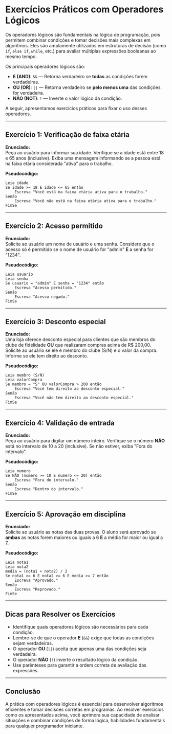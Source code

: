 
# Exercícios Práticos com Operadores Lógicos

Os operadores lógicos são fundamentais na lógica de programação, pois permitem combinar condições e tomar decisões mais complexas em algoritmos. Eles são amplamente utilizados em estruturas de decisão (como `if`, `else if`, `while`, etc.) para avaliar múltiplas expressões booleanas ao mesmo tempo.

Os principais operadores lógicos são:

- **E (AND)**: `&&` — Retorna verdadeiro se **todas** as condições forem verdadeiras.
- **OU (OR)**: `||` — Retorna verdadeiro se **pelo menos uma** das condições for verdadeira.
- **NÃO (NOT)**: `!` — Inverte o valor lógico da condição.

A seguir, apresentamos exercícios práticos para fixar o uso desses operadores.

---

## Exercício 1: Verificação de faixa etária

**Enunciado:**  
Peça ao usuário para informar sua idade. Verifique se a idade está entre 18 e 65 anos (inclusive). Exiba uma mensagem informando se a pessoa está na faixa etária considerada "ativa" para o trabalho.

**Pseudocódigo:**
```
Leia idade
Se idade >= 18 E idade <= 65 então
    Escreva "Você está na faixa etária ativa para o trabalho."
Senão
    Escreva "Você não está na faixa etária ativa para o trabalho."
FimSe
```

---

## Exercício 2: Acesso permitido

**Enunciado:**  
Solicite ao usuário um nome de usuário e uma senha. Considere que o acesso só é permitido se o nome de usuário for "admin" **E** a senha for "1234".

**Pseudocódigo:**
```
Leia usuario
Leia senha
Se usuario = "admin" E senha = "1234" então
    Escreva "Acesso permitido."
Senão
    Escreva "Acesso negado."
FimSe
```

---

## Exercício 3: Desconto especial

**Enunciado:**  
Uma loja oferece desconto especial para clientes que são membros do clube de fidelidade **OU** que realizaram compras acima de R$ 200,00. Solicite ao usuário se ele é membro do clube (S/N) e o valor da compra. Informe se ele tem direito ao desconto.

**Pseudocódigo:**
```
Leia membro (S/N)
Leia valorCompra
Se membro = "S" OU valorCompra > 200 então
    Escreva "Você tem direito ao desconto especial."
Senão
    Escreva "Você não tem direito ao desconto especial."
FimSe
```

---

## Exercício 4: Validação de entrada

**Enunciado:**  
Peça ao usuário para digitar um número inteiro. Verifique se o número **NÃO** está no intervalo de 10 a 20 (inclusive). Se não estiver, exiba "Fora do intervalo".

**Pseudocódigo:**
```
Leia numero
Se NÃO (numero >= 10 E numero <= 20) então
    Escreva "Fora do intervalo."
Senão
    Escreva "Dentro do intervalo."
FimSe
```

---

## Exercício 5: Aprovação em disciplina

**Enunciado:**  
Solicite ao usuário as notas das duas provas. O aluno será aprovado se **ambas** as notas forem maiores ou iguais a 6 **E** a média for maior ou igual a 7.

**Pseudocódigo:**
```
Leia nota1
Leia nota2
media = (nota1 + nota2) / 2
Se nota1 >= 6 E nota2 >= 6 E media >= 7 então
    Escreva "Aprovado."
Senão
    Escreva "Reprovado."
FimSe
```

---

## Dicas para Resolver os Exercícios

- Identifique quais operadores lógicos são necessários para cada condição.
- Lembre-se de que o operador **E** (`&&`) exige que todas as condições sejam verdadeiras.
- O operador **OU** (`||`) aceita que apenas uma das condições seja verdadeira.
- O operador **NÃO** (`!`) inverte o resultado lógico da condição.
- Use parênteses para garantir a ordem correta de avaliação das expressões.

---

## Conclusão

A prática com operadores lógicos é essencial para desenvolver algoritmos eficientes e tomar decisões corretas em programas. Ao resolver exercícios como os apresentados acima, você aprimora sua capacidade de analisar situações e combinar condições de forma lógica, habilidades fundamentais para qualquer programador iniciante.
```
